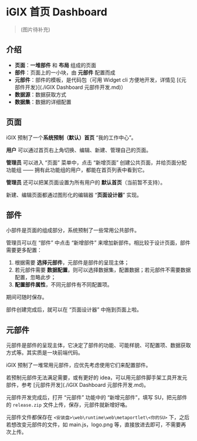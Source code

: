 # iGIX 首页 Dashboard

> (图片待补充)



## 介绍

- **页面**：**一堆部件** 和 **布局** 组成的页面
- **部件**：页面上的一小块，由 **元部件** 配置而成
- **元部件**：部件的模板，是代码包（可用 Widget cli 方便地开发，详情见 [《元部件开发》](./iGIX Dashboard 元部件开发.md)）
- **数据源**：数据获取方式
- **数据集**：数据的详细配置



## 页面

iGIX 预制了一个**系统预制（默认）首页** “我的工作中心”。

**用户** 可以通过首页右上角切换、编辑、新建、管理自己的页面。

**管理员** 可以进入 “页面” 菜单中，点击 “新增页面” 创建公共页面，并给页面分配功能组 —— 拥有此功能组的用户，都能在首页列表中看到它。

**管理员** 还可以把某页面设置为所有用户的 **默认首页**（当前暂不支持）。

新建、编辑页面都通过图形化的编辑器 “**页面设计器**” 实现。



## 部件

小部件是页面的组成部分，系统预制了一些常用公共部件。

管理员可以在 “部件” 中点击 “新增部件” 来增加新部件。相比较于设计页面，部件需要更多配置：

1. 根据需要 **选择元部件**，元部件是部件的呈现主体；
2. 若元部件需要 **数据配置**，则可以选择数据集，配置数据；若元部件不需要数据配置，忽略此步；
3. **配置部件属性**，不同元部件有不同配置项。

期间可随时保存。

部件创建完成后，就可以在 “页面设计器” 中拖到页面上啦。



## 元部件

元部件是部件的呈现主体，它决定了部件的功能、可能样貌、可配置项、数据获取方式等。其实质是一块前端代码。

iGIX 预制了一堆常用元部件，应优先考虑使用它们来配置部件。

若预制元部件无法满足需要，或有更好的 idea，可以用元部件脚手架工具开发元部件，参考 [元部件开发](./iGIX Dashboard 元部件开发.md)。

元部件开发完成后，打开 “元部件” 功能中的 “新增元部件”，填写 SU，把元部件的 `release.zip` 文件上传，保存，元部件就新增好咯。

元部件文件都保存在 `<安装盘>\web\runtime\web\metaportlet\<你的SU>` 下，之后若想改变元部件的文件，如 main.js，logo.png 等，直接放进去即可，不需要再次上传。
